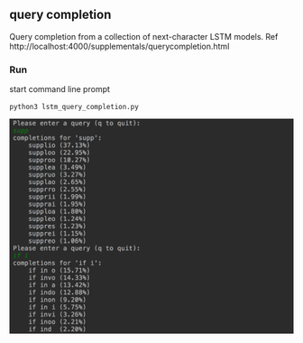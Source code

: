 query completion
---

Query completion from a collection of next-character LSTM models. Ref http://localhost:4000/supplementals/querycompletion.html

### Run

start command line prompt
``` 
python3 lstm_query_completion.py
```

![query completion](./resources/querycompl.png)
